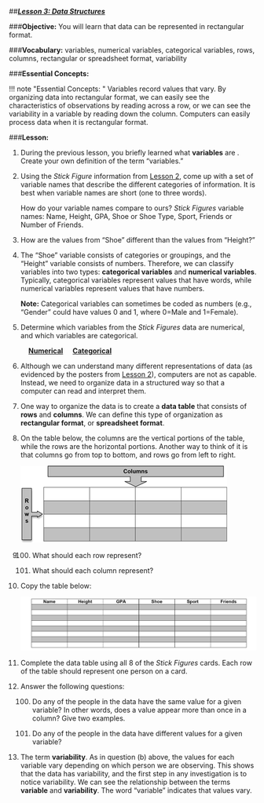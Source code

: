 ##***<u>Lesson 3: Data Structures</u>***

###**Objective:**
You will learn that data can be represented in rectangular format.

###**Vocabulary:**
variables, numerical variables, categorical variables, rows, columns, rectangular or spreadsheet format,
variability

###**Essential Concepts:**

!!! note "Essential Concepts: "
    Variables record values that vary. By organizing data into rectangular format, we
    can easily see the characteristics of observations by reading across a row, or we can see the variability in
    a variable by reading down the column. Computers can easily process data when it is rectangular format.

###**Lesson:**

1. During the previous lesson, you briefly learned what **variables** are . Create your own definition of the term “variables.”

2. Using the *Stick Figure* information from [Lesson 2](lesson2.md), come up with a set of
variable names that describe the different categories of information. It is best when
variable names are short (one to three words). 

    How do your variable names compare to ours? *Stick Figures* variable names: Name, Height, GPA, Shoe or Shoe Type, Sport, Friends or Number of Friends.

3. How are the values from “Shoe” different than the values from “Height?”

4. The “Shoe” variable consists of categories or groupings, and the
“Height” variable consists of numbers. Therefore, we can classify variables into two types:
**categorical variables** and **numerical variables**. Typically, categorical variables represent
values that have words, while numerical variables represent values that have numbers.

    **Note:** Categorical variables can sometimes be coded as numbers (e.g., “Gender” could have
    values 0 and 1, where 0=Male and 1=Female).

5. Determine which variables from the *Stick Figures* data are numerical, and which
variables are categorical.

    &nbsp;&nbsp;&nbsp;&nbsp;**<u>Numerical</u>** &nbsp;&nbsp;&nbsp;&nbsp;**<u>Categorical</u>**

6. Although we can understand many different representations of data (as evidenced by
the posters from [Lesson 2](lesson2.md)), computers are not as capable. Instead, we need to organize data in a
structured way so that a computer can read and interpret them.

7. One way to organize the data is to create a **data table** that consists of **rows** and **columns**. We
can define this type of organization as **rectangular format**, or **spreadsheet format**.

8. On the table below, the columns are the
vertical portions of the table, while the rows are the horizontal portions. Another way to think of it
is that columns go from top to bottom, and rows go from left to right.

    <img src="../../img/10308.png" />

9. 
    100. What should each row represent?

    100. What should each column represent?

10. Copy the table below:

    <img src="../../img/10310.png" />

11. Complete the data table using all 8 of the *Stick Figures* cards. Each row
of the table should represent one person on a card.

12. Answer the following questions:

    100. Do any of the people in the data have the same value for a given variable? In other words,
    does a value appear more than once in a column? Give two examples.
 
    100. Do any of the people in the data have different values for a given variable?

13. The term **variability**. As in question (b) above, the values for each variable vary
depending on which person we are observing. This shows that the data has variability, and the
first step in any investigation is to notice variability. We can see the relationship between the
terms **variable** and **variability**. The word “variable” indicates that values vary.
